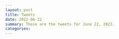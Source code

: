```yaml
---
layout: post
title: Tweets
date: 2022-06-22
summary: These are the tweets for June 22, 2022.
categories:
---
```


